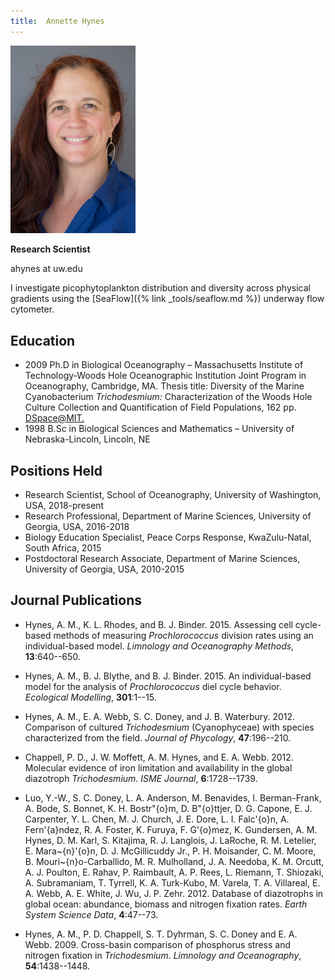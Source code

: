 ```yaml
---
title:  Annette Hynes
---
```

<img src="/assets/images/Annette_Hynes.jpg" width="200">

**Research Scientist**

ahynes at uw.edu

I investigate picophytoplankton distribution and diversity across physical gradients using the [SeaFlow]({% link _tools/seaflow.md %}) underway flow cytometer.

## Education
* 2009 Ph.D in Biological Oceanography – Massachusetts Institute of Technology-Woods Hole Oceanographic Institution Joint Program in Oceanography, Cambridge, MA. Thesis title: Diversity of the Marine Cyanobacterium *Trichodesmium:* Characterization of the Woods Hole Culture Collection and Quantification of Field Populations, 162 pp. <a href="http://hdl.handle.net/1721.1/54569" rel="nofollow">DSpace@MIT.</a></li>
* 1998 B.Sc in Biological Sciences and Mathematics – University of Nebraska-Lincoln, Lincoln, NE

## Positions Held
* Research Scientist, School of Oceanography, University of Washington, USA, 2018-present
* Research Professional, Department of Marine Sciences, University of Georgia, USA, 2016-2018
* Biology Education Specialist, Peace Corps Response, KwaZulu-Natal, South Africa, 2015
* Postdoctoral Research Associate, Department of Marine Sciences, University of Georgia, USA, 2010-2015

## Journal Publications
* Hynes, A. M., K. L. Rhodes, and B. J. Binder.  2015.  Assessing cell cycle-based methods of measuring *Prochlorococcus* division rates using an individual-based model.  *Limnology and Oceanography Methods*, **13**:640--650.

* Hynes, A. M., B. J. Blythe, and B. J. Binder.  2015.  An individual-based model for the analysis of *Prochlorococcus* diel cycle behavior. *Ecological Modelling*, **301**:1--15.

* Hynes, A. M., E. A. Webb, S. C. Doney, and J. B. Waterbury.  2012.  Comparison of cultured *Trichodesmium* (Cyanophyceae) with species characterized from the field.  *Journal of Phycology*, **47**:196--210.

* Chappell, P. D., J. W. Moffett, A. M. Hynes, and E. A. Webb.  2012.  Molecular evidence of iron limitation and availability in the global diazotroph *Trichodesmium*. *ISME Journal*, **6**:1728--1739.

* Luo, Y.-W.,  S. C. Doney,  L. A. Anderson, M. Benavides, I. Berman-Frank, A. Bode, S. Bonnet, K. H. Bostr\"{o}m, D. B\"{o}ttjer,  D. G. Capone, E. J. Carpenter, Y. L. Chen, M. J. Church, J. E. Dore,  L. I. Falc\'{o}n, A. Fern\'{a}ndez, R. A. Foster, K. Furuya, F. G\'{o}mez, K. Gundersen, A. M. Hynes, D. M. Karl, S. Kitajima, R. J. Langlois, J. LaRoche, R. M. Letelier, E. Mara\~{n}\'{o}n, D. J. McGillicuddy Jr., P. H. Moisander, C. M. Moore, B. Mouri\~{n}o-Carballido, M. R. Mulholland, J. A. Needoba, K. M. Orcutt,  A. J. Poulton, E. Rahav,  P. Raimbault, A. P. Rees, L. Riemann, T. Shiozaki, A. Subramaniam, T. Tyrrell, K. A. Turk-Kubo, M. Varela, T. A. Villareal, E. A. Webb, A. E. White, J. Wu, J. P. Zehr.  2012.  Database of diazotrophs in global ocean: abundance, biomass and nitrogen fixation rates.  *Earth System Science Data*, **4**:47--73.

* Hynes, A. M., P. D. Chappell, S. T. Dyhrman, S. C. Doney and E. A. Webb.  2009.  Cross-basin comparison of phosphorus stress and nitrogen fixation in *Trichodesmium*.  *Limnology and Oceanography*, **54**:1438--1448.
